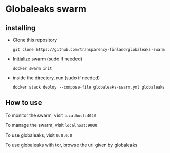 # Globaleaks swarm

## installing

- Clone this repository

  `git clone https://github.com/transparency-finland/globaleaks-swarm`

- Initialize swarm (sudo if needed)

  `docker swarm init`

- inside the directory, run (sudo if needed) 

  `docker stack deploy --compose-file globaleaks-swarm.yml globaleaks`

## How to use

To monitor the swarm, visit `localhost:4040`

To manage the swarm, visit `localhost:9000`

To use globaleaks, visit `0.0.0.0`

To use globaleaks with tor, browse the url given by globaleaks
